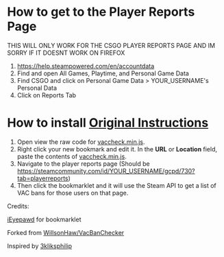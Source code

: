 # How to get to the Player Reports Page

THIS WILL ONLY WORK FOR THE CSGO PLAYER REPORTS PAGE AND IM SORRY IF IT DOESNT WORK ON FIREFOX

1. https://help.steampowered.com/en/accountdata
2. Find and open All Games, Playtime, and Personal Game Data
3. Find CSGO and click on Personal Game Data > YOUR_USERNAME's Personal Data
4. Click on Reports Tab

# How to install [Original Instructions](https://github.com/WillsonHaw/VacBanChecker)

1. Open view the raw code for [vaccheck.min.js](https://raw.githubusercontent.com/EdenCat/VacBanChecker/master/vaccheck.min.js).
2. Right click your new bookmark and edit it. In the **URL** or **Location** field, paste the contents of [vaccheck.min.js](https://raw.githubusercontent.com/EdenCat/VacBanChecker/master/vaccheck.min.js).
3. Navigate to the player reports page (Should be https://steamcommunity.com/id/YOUR_USERNAME/gcpd/730?tab=playerreports)
4. Then click the bookmarklet and it will use the Steam API to get a list of VAC bans for those users on that page.





Credits:

[iEyepawd](http://www.reddit.com/user/iEyepawd) for bookmarklet

Forked from [WillsonHaw/VacBanChecker](https://github.com/WillsonHaw/VacBanChecker)

Inspired by [3kliksphilip](https://www.youtube.com/watch?v=AJyemS9hl50)
